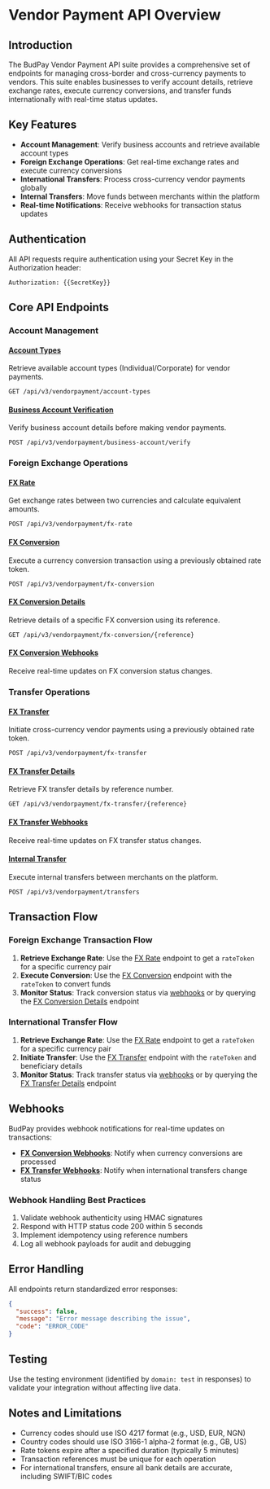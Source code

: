 # Vendor Payment API Overview

## Introduction

The BudPay Vendor Payment API suite provides a comprehensive set of endpoints for managing cross-border and cross-currency payments to vendors. This suite enables businesses to verify account details, retrieve exchange rates, execute currency conversions, and transfer funds internationally with real-time status updates.

## Key Features

- **Account Management**: Verify business accounts and retrieve available account types
- **Foreign Exchange Operations**: Get real-time exchange rates and execute currency conversions
- **International Transfers**: Process cross-currency vendor payments globally
- **Internal Transfers**: Move funds between merchants within the platform
- **Real-time Notifications**: Receive webhooks for transaction status updates

## Authentication

All API requests require authentication using your Secret Key in the Authorization header:

```
Authorization: {{SecretKey}}
```

## Core API Endpoints

### Account Management

#### [Account Types](./Account_Types.md)
Retrieve available account types (Individual/Corporate) for vendor payments.
```
GET /api/v3/vendorpayment/account-types
```

#### [Business Account Verification](./Business_Account_Verify.md)
Verify business account details before making vendor payments.
```
POST /api/v3/vendorpayment/business-account/verify
```

### Foreign Exchange Operations

#### [FX Rate](./FX_Rate.md)
Get exchange rates between two currencies and calculate equivalent amounts.
```
POST /api/v3/vendorpayment/fx-rate
```

#### [FX Conversion](./FX_Conversion_01.md)
Execute a currency conversion transaction using a previously obtained rate token.
```
POST /api/v3/vendorpayment/fx-conversion
```

#### [FX Conversion Details](./FX_Conversion_Details.md)
Retrieve details of a specific FX conversion using its reference.
```
GET /api/v3/vendorpayment/fx-conversion/{reference}
```

#### [FX Conversion Webhooks](./FX_Conversion_02_Webhook.md)
Receive real-time updates on FX conversion status changes.

### Transfer Operations

#### [FX Transfer](./FX_Transfer_01.md)
Initiate cross-currency vendor payments using a previously obtained rate token.
```
POST /api/v3/vendorpayment/fx-transfer
```

#### [FX Transfer Details](./Get_FX_Transfer_By_Reference.md)
Retrieve FX transfer details by reference number.
```
GET /api/v3/vendorpayment/fx-transfer/{reference}
```

#### [FX Transfer Webhooks](./FX_Transfer_Webhook.md)
Receive real-time updates on FX transfer status changes.

#### [Internal Transfer](./Internal_Transfer.md)
Execute internal transfers between merchants on the platform.
```
POST /api/v3/vendorpayment/transfers
```

## Transaction Flow

### Foreign Exchange Transaction Flow

1. **Retrieve Exchange Rate**: Use the [FX Rate](./FX_Rate.md) endpoint to get a `rateToken` for a specific currency pair
2. **Execute Conversion**: Use the [FX Conversion](./FX_Conversion_01.md) endpoint with the `rateToken` to convert funds
3. **Monitor Status**: Track conversion status via [webhooks](./FX_Conversion_02_Webhook.md) or by querying the [FX Conversion Details](./FX_Conversion_Details.md) endpoint

### International Transfer Flow

1. **Retrieve Exchange Rate**: Use the [FX Rate](./FX_Rate.md) endpoint to get a `rateToken` for a specific currency pair
2. **Initiate Transfer**: Use the [FX Transfer](./FX_Transfer_01.md) endpoint with the `rateToken` and beneficiary details
3. **Monitor Status**: Track transfer status via [webhooks](./FX_Transfer_Webhook.md) or by querying the [FX Transfer Details](./Get_FX_Transfer_By_Reference.md) endpoint

## Webhooks

BudPay provides webhook notifications for real-time updates on transactions:

- **[FX Conversion Webhooks](./FX_Conversion_02_Webhook.md)**: Notify when currency conversions are processed
- **[FX Transfer Webhooks](./FX_Transfer_Webhook.md)**: Notify when international transfers change status

### Webhook Handling Best Practices

1. Validate webhook authenticity using HMAC signatures
2. Respond with HTTP status code 200 within 5 seconds
3. Implement idempotency using reference numbers
4. Log all webhook payloads for audit and debugging

## Error Handling

All endpoints return standardized error responses:

```json
{
  "success": false,
  "message": "Error message describing the issue",
  "code": "ERROR_CODE"
}
```

## Testing

Use the testing environment (identified by `domain: test` in responses) to validate your integration without affecting live data.

## Notes and Limitations

- Currency codes should use ISO 4217 format (e.g., USD, EUR, NGN)
- Country codes should use ISO 3166-1 alpha-2 format (e.g., GB, US)
- Rate tokens expire after a specified duration (typically 5 minutes)
- Transaction references must be unique for each operation
- For international transfers, ensure all bank details are accurate, including SWIFT/BIC codes